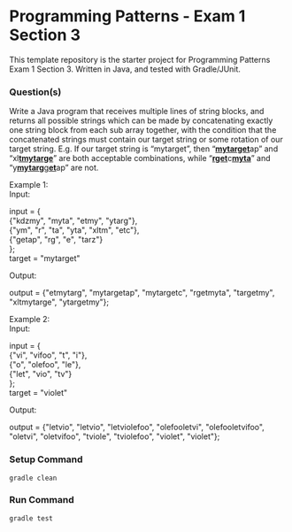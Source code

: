 # Programming Patterns - Exam 1 Section 3

This template repository is the starter project for Programming Patterns Exam 1 Section 3. Written in Java, and tested with Gradle/JUnit.

### Question(s)

Write a Java program that receives multiple lines of string blocks, and returns all possible strings which can be made by concatenating exactly one string block from each sub array together, with the condition that the concatenated strings must contain our target string or some rotation of our target string. E.g. If our target string is “mytarget”, then “<ins>**mytarget**</ins>ap” and “xl<ins>**tmytarge**</ins>” are both acceptable combinations, while “<ins>**rget**</ins>c<ins>**myta**</ins>” and “y<ins>**mytarg**</ins>g<ins>**et**</ins>ap” are not.

Example 1:  
Input:

input = {  
{"kdzmy", "myta", "etmy", "ytarg"},  
{"ym", "r", "ta", "yta", "xltm", "etc"},  
{"getap", "rg", "e", "tarz"}  
};  
target = "mytarget"

Output:

output = {"etmytarg", "mytargetap", "mytargetc", "rgetmyta", "targetmy", "xltmytarge", "ytargetmy"};

Example 2:  
Input:

input = {  
{"vi", "vifoo", "t", "i"},  
{"o", "olefoo", "le"},  
{"let", "vio", "tv"}  
};  
target = "violet"

Output:

output = {"letvio", "letvio", "letviolefoo", "olefooletvi",
"olefooletvifoo", "oletvi", "oletvifoo", "tviole", "tviolefoo", "violet", "violet"};

### Setup Command

`gradle clean`

### Run Command

`gradle test`
